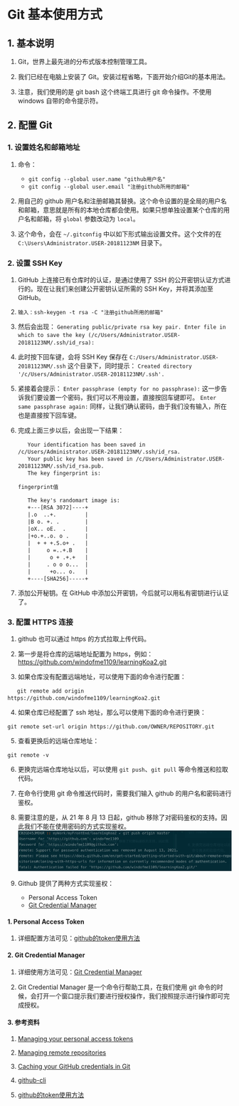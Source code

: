 # Git 基本使用方式

## 1. 基本说明

1. Git，世界上最先进的分布式版本控制管理工具。

2. 我们已经在电脑上安装了 Git。安装过程省略，下面开始介绍Git的基本用法。

3. 注意，我们使用的是 git bash 这个终端工具进行 git 命令操作。不使用 windows 自带的命令提示符。

## 2. 配置 Git

### 1. 设置姓名和邮箱地址

1. 命令：
   - `git config --global user.name "github用户名"`
   - `git config --global user.email "注册github所用的邮箱"`

2. 用自己的 github 用户名和注册邮箱其替换。这个命令设置的是全局的用户名和邮箱，意思就是所有的本地仓库都会使用。如果只想单独设置某个仓库的用户名和邮箱，将 `global` 参数改动为 `local`。

3. 这个命令，会在 `~/.gitconfig` 中以如下形式输出设置文件。这个文件的在 `C:\Users\Administrator.USER-20181123NM` 目录下。

### 2. 设置 SSH Key

1. GitHub 上连接已有仓库时的认证，是通过使用了 SSH 的公开密钥认证方式进行的。现在让我们来创建公开密钥认证所需的 SSH Key，并将其添加至 GitHub。

2. `输入：ssh-keygen -t rsa -C "注册github所用的邮箱"`

3. 然后会出现：
`Generating public/private rsa key pair.
Enter file in which to save the key (/c/Users/Administrator.USER-20181123NM/.ssh/id_rsa):`

4. 此时按下回车键，会将 SSH Key 保存在 `C:/Users/Administrator.USER-20181123NM/.ssh` 这个目录下，同时提示：
`Created directory '/c/Users/Administrator.USER-20181123NM/.ssh'.`

5. 紧接着会提示：
`Enter passphrase (empty for no passphrase):`
这一步告诉我们要设置一个密码，我们可以不用设置，直接按回车键即可。
`Enter same passphrase again:`
同样，让我们确认密码，由于我们没有输入，所在也是直接按下回车键。

6. 完成上面三步以后，会出现一下结果：
   ```
      Your identification has been saved in /c/Users/Administrator.USER-20181123NM/.ssh/id_rsa.
      Your public key has been saved in /c/Users/Administrator.USER-20181123NM/.ssh/id_rsa.pub.
      The key fingerprint is:
   ```
      `fingerprint值`
   ```
      The key's randomart image is:
      +---[RSA 3072]----+
      |.o  ..+.         |
      |B o. +. .        |
      |oX.. oE.  .      |
      |+o.+..o. o .     |
      |  + + +.S.o+ .   |
      |     o =..+.B    |
      |      o + .+.+   |
      |     . o o o...  |
      |      +o... o.   |
      +----[SHA256]-----+
   ```
7. 添加公开秘钥。在 GitHub 中添加公开密钥，今后就可以用私有密钥进行认证了。


### 3. 配置 HTTPS 连接

1. github 也可以通过 https 的方式拉取上传代码。

2. 第一步是将仓库的远端地址配置为 https，例如：https://github.com/windofme1109/learningKoa2.git

3. 如果仓库没有配置远端地址，可以使用下面的命令进行配置：
```shell
   git remote add origin https://github.com/windofme1109/learningKoa2.git
```

4. 如果仓库已经配置了 ssh 地址，那么可以使用下面的命令进行更换：
```shell
git remote set-url origin https://github.com/OWNER/REPOSITORY.git
```

5. 查看更换后的远端仓库地址：
```shell
git remote -v
```

6. 更换完远端仓库地址以后，可以使用 `git push`、`git pull` 等命令推送和拉取代码。

7. 在命令行使用 git 命令推送代码时，需要我们输入 github 的用户名和密码进行鉴权。

8. 需要注意的是，从 21 年 8 月 13 日起，github 移除了对密码鉴权的支持。因此我们不能在使用密码的方式实现鉴权。
![img.png](img/no-password.png)

9. Github 提供了两种方式实现鉴权：
   - Personal Access Token
   - [Git Credential Manager](https://github.com/git-ecosystem/git-credential-manager/blob/main/README.md)

#### 1. Personal Access Token

1. 详细配置方法可见：[github的token使用方法](https://blog.csdn.net/chengwenyang/article/details/120060010)

#### 2. Git Credential Manager

1. 详细使用方法可见：[Git Credential Manager](https://github.com/git-ecosystem/git-credential-manager/blob/main/README.md)

2. Git Credential Manager 是一个命令行帮助工具，在我们使用 git 命令的时候，会打开一个窗口提示我们要进行授权操作，我们按照提示进行操作即可完成授权。

#### 3. 参考资料

1. [Managing your personal access tokens](https://docs.github.com/en/authentication/keeping-your-account-and-data-secure/managing-your-personal-access-tokens)

2. [Managing remote repositories](https://docs.github.com/en/get-started/getting-started-with-git/managing-remote-repositories)

3. [Caching your GitHub credentials in Git](https://docs.github.com/en/get-started/getting-started-with-git/caching-your-github-credentials-in-git)

4. [github-cli](https://github.com/cli/cli#installation)

5. [github的token使用方法](https://blog.csdn.net/chengwenyang/article/details/120060010)